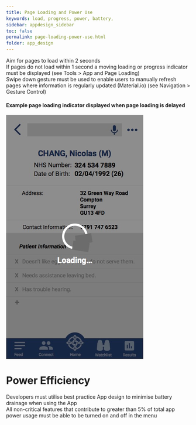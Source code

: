 ```yaml
---
title: Page Loading and Power Use
keywords: load, progress, power, battery, 
sidebar: appdesign_sidebar
toc: false
permalink: page-loading-power-use.html
folder: app_design 
---
```



Aim for pages to load within 2 seconds  
If pages do not load within 1 second a moving loading or progress indicator must be displayed (see Tools > App and Page Loading)  
Swipe down gesture must be used to enable users to manually refresh pages where information is regularly updated (Material.io) (see Navigation > Gesture Control)  

#### Example page loading indicator displayed when page loading is delayed  
<img class="img-responsive img-thumbnail" src="/images/examples/design-standards-loading-page.png">

# Power Efficiency
Developers must utilise best practice App design to minimise battery drainage when using the App  
All non-critical features that contribute to greater than 5% of total app power usage must be able to be turned on and off in the menu  